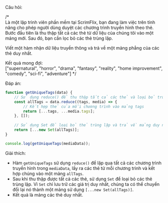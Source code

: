 Câu hỏi:

/*  
Là một lập trình viên phần mềm tại ScrimFlix, bạn đang làm việc trên tính năng cho phép người dùng duyệt các chương trình truyền hình theo thẻ.  
Bước đầu tiên là thu thập tất cả các thẻ từ dữ liệu của chúng tôi vào một mảng mới. Sau đó, bạn cần lọc bỏ các thẻ trùng lặp.  

Viết một hàm nhận dữ liệu truyền thông và trả về một mảng phẳng của các thẻ duy nhất.

Kết quả mong đợi:  
["supernatural", "horror", "drama",
"fantasy", "reality", "home improvement", "comedy", "sci-fi", "adventure"]
*/

Đáp án:

```javascript
function getUniqueTags(data) {
    // Sử dụng reduce() để thu thập tất cả các thẻ và loại bỏ trùng lặp
    const allTags = data.reduce((tags, media) => {
        // Kết hợp thẻ của mỗi chương trình vào mảng tags
        return [...tags, ...media.tags];
    }, []);
    
    // Sử dụng Set để loại bỏ thẻ trùng lặp và trả về mảng duy nhất
    return [...new Set(allTags)];
}

console.log(getUniqueTags(mediaData));
```

Giải thích:
- Hàm `getUniqueTags` sử dụng `reduce()` để lặp qua tất cả các chương trình truyền hình trong `mediaData`, lấy ra các thẻ từ mỗi chương trình và kết hợp chúng vào một mảng `allTags`.
- Sau khi thu thập được tất cả các thẻ, sử dụng `Set` để loại bỏ các thẻ trùng lặp. Vì `Set` chỉ lưu trữ các giá trị duy nhất, chúng ta có thể chuyển đổi lại nó thành một mảng sử dụng `[...new Set(allTags)]`.
- Kết quả là mảng các thẻ duy nhất.
